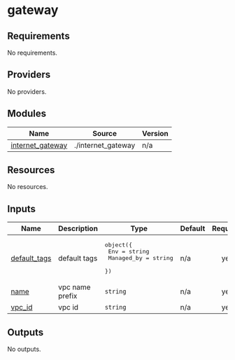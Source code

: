 # gateway

<!-- BEGINNING OF PRE-COMMIT-TERRAFORM DOCS HOOK -->
## Requirements

No requirements.

## Providers

No providers.

## Modules

| Name | Source | Version |
|------|--------|---------|
| <a name="module_internet_gateway"></a> [internet\_gateway](#module\_internet\_gateway) | ./internet_gateway | n/a |

## Resources

No resources.

## Inputs

| Name | Description | Type | Default | Required |
|------|-------------|------|---------|:--------:|
| <a name="input_default_tags"></a> [default\_tags](#input\_default\_tags) | default tags | <pre>object({<br>    Env        = string<br>    Managed_by = string<br>  })</pre> | n/a | yes |
| <a name="input_name"></a> [name](#input\_name) | vpc name prefix | `string` | n/a | yes |
| <a name="input_vpc_id"></a> [vpc\_id](#input\_vpc\_id) | vpc id | `string` | n/a | yes |

## Outputs

No outputs.
<!-- END OF PRE-COMMIT-TERRAFORM DOCS HOOK -->
